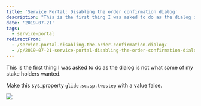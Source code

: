 ```yaml
---
title: 'Service Portal: Disabling the order confirmation dialog'
description: "This is the first thing I was asked to do as the dialog is not what some of my stake holders wanted.\r\n\r\nMake this sys_property\_glide.sc.sp.twostep\_with a val..."
date: '2019-07-21'
tags:
  - service-portal
redirectFrom:
  - /service-portal-disabling-the-order-confirmation-dialog/
  - /p/2019-07-21-service-portal-disabling-the-order-confirmation-dialog/
---
```


<!--StartFragment-->

This is the first thing I was asked to do as the dialog is not what some of my stake holders wanted.

Make this sys_property `glide.sc.sp.twostep` with a value false.

<!--EndFragment-->

![](/assets/images/2019-07-21-disabling-order-confirmation.png)